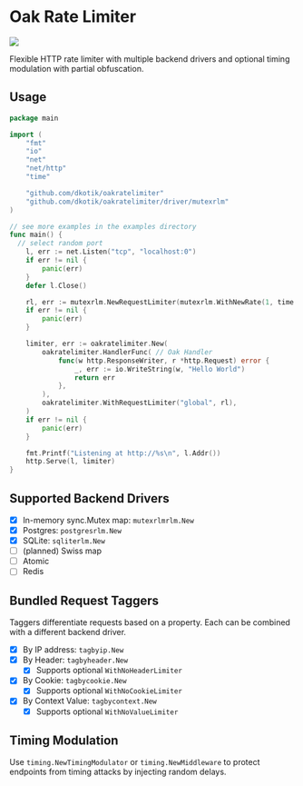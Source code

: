 # Oak Rate Limiter

<p>
	<a href="https://pkg.go.dev/github.com/dkotik/oakratelimiter"><img src="https://img.shields.io/badge/godoc-reference-%23007d9c.svg"></a>
</p>

Flexible HTTP rate limiter with multiple backend drivers and optional timing modulation with partial obfuscation.

## Usage

```go
package main

import (
	"fmt"
	"io"
	"net"
	"net/http"
	"time"

	"github.com/dkotik/oakratelimiter"
	"github.com/dkotik/oakratelimiter/driver/mutexrlm"
)

// see more examples in the examples directory
func main() {
  // select random port
	l, err := net.Listen("tcp", "localhost:0")
	if err != nil {
		panic(err)
	}
	defer l.Close()

	rl, err := mutexrlm.NewRequestLimiter(mutexrlm.WithNewRate(1, time.Second))
	if err != nil {
		panic(err)
	}

	limiter, err := oakratelimiter.New(
		oakratelimiter.HandlerFunc( // Oak Handler
			func(w http.ResponseWriter, r *http.Request) error {
				_, err := io.WriteString(w, "Hello World")
				return err
			},
		),
		oakratelimiter.WithRequestLimiter("global", rl),
	)
	if err != nil {
		panic(err)
	}

	fmt.Printf("Listening at http://%s\n", l.Addr())
	http.Serve(l, limiter)
}
```

## Supported Backend Drivers

- [x] In-memory sync.Mutex map: `mutexrlmrlm.New`
- [x] Postgres: `postgresrlm.New`
- [x] SQLite: `sqliterlm.New`
- [ ] (planned) Swiss map
- [ ] Atomic
- [ ] Redis

## Bundled Request Taggers

Taggers differentiate requests based on a property. Each can be combined with a different backend driver.

- [x] By IP address: `tagbyip.New`
- [x] By Header: `tagbyheader.New`
  - [x] Supports optional `WithNoHeaderLimiter`
- [x] By Cookie: `tagbycookie.New`
  - [x] Supports optional `WithNoCookieLimiter`
- [x] By Context Value: `tagbycontext.New`
  - [x] Supports optional `WithNoValueLimiter`

## Timing Modulation

Use `timing.NewTimingModulator` or `timing.NewMiddleware` to protect endpoints from timing attacks by injecting random delays.
